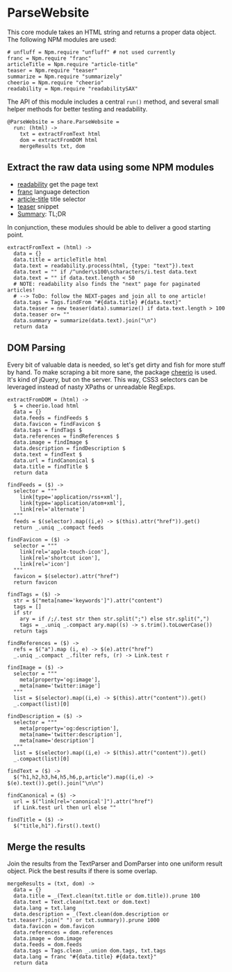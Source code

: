 # ParseWebsite
This core module takes an HTML string and returns a proper data object. The
following NPM modules are used:

    # unfluff = Npm.require "unfluff" # not used currently
    franc = Npm.require "franc"
    articleTitle = Npm.require "article-title"
    teaser = Npm.require "teaser"
    summarize = Npm.require "summarizely"
    cheerio = Npm.require "cheerio"
    readability = Npm.require "readabilitySAX"

The API of this module includes a central `run()` method, and several small
helper methods for better testing and readability.

    @ParseWebsite = share.ParseWebsite =
      run: (html) ->
        txt = extractFromText html
        dom = extractFromDOM html
        mergeResults txt, dom

## Extract the raw data using some NPM modules

- [readability](https://www.npmjs.com/package/readabilitySAX) get the page text
- [franc](https://www.npmjs.com/package/franc) language detection
- [article-title](https://www.npmjs.com/package/article-title) title selector
- [teaser](https://www.npmjs.com/package/teaser) snippet
- [Summary](https://github.com/jbrooksuk/node-summary): TL;DR

In conjunction, these modules should be able to deliver a good starting point.

    extractFromText = (html) ->
      data = {}
      data.title = articleTitle html
      data.text = readability.process(html, {type: "text"}).text
      data.text = "" if /^under\s100\scharacters/i.test data.text
      data.text = "" if data.text.length < 50
      # NOTE: readability also finds the "next" page for paginated articles!
      # --> ToDo: follow the NEXT-pages and join all to one article!
      data.tags = Tags.findFrom "#{data.title} #{data.text}"
      data.teaser = new teaser(data).summarize() if data.text.length > 100
      data.teaser or= ""
      data.summary = summarize(data.text).join("\n")
      return data

## DOM Parsing

Every bit of valuable data is needed, so let's get dirty and fish for more
stuff by hand. To make scraping a bit more sane, the package
[cheerio](https://www.npmjs.com/package/cheerio) is used. It's kind of
jQuery, but on the server. This way, CSS3 selectors can be leveraged instead
of nasty XPaths or unreadable RegExps.

    extractFromDOM = (html) ->
      $ = cheerio.load html
      data = {}
      data.feeds = findFeeds $
      data.favicon = findFavicon $
      data.tags = findTags $
      data.references = findReferences $
      data.image = findImage $
      data.description = findDescription $
      data.text = findText $
      data.url = findCanonical $
      data.title = findTitle $
      return data

    findFeeds = ($) ->
      selector = """
        link[type='application/rss+xml'],
        link[type='application/atom+xml'],
        link[rel='alternate']
      """
      feeds = $(selector).map((i,e) -> $(this).attr("href")).get()
      return _.uniq _.compact feeds

    findFavicon = ($) ->
      selector = """
        link[rel='apple-touch-icon'],
        link[rel='shortcut icon'],
        link[rel='icon']
      """
      favicon = $(selector).attr("href")
      return favicon

    findTags = ($) ->
      str = $("meta[name='keywords']").attr("content")
      tags = []
      if str
        ary = if /;/.test str then str.split(";") else str.split(",")
        tags = _.uniq _.compact ary.map((s) -> s.trim().toLowerCase())
      return tags

    findReferences = ($) ->
      refs = $("a").map (i, e) -> $(e).attr("href")
      _.uniq _.compact _.filter refs, (r) -> Link.test r

    findImage = ($) ->
      selector = """
        meta[property='og:image'],
        meta[name='twitter:image']
      """
      list = $(selector).map((i,e) -> $(this).attr("content")).get()
      _.compact(list)[0]

    findDescription = ($) ->
      selector = """
        meta[property='og:description'],
        meta[name='twitter:description'],
        meta[name='description']
      """
      list = $(selector).map((i,e) -> $(this).attr("content")).get()
      _.compact(list)[0]

    findText = ($) ->
      $("h1,h2,h3,h4,h5,h6,p,article").map((i,e) -> $(e).text()).get().join("\n\n")

    findCanonical = ($) ->
      url = $("link[rel='canonical']").attr("href")
      if Link.test url then url else ""

    findTitle = ($) ->
      $("title,h1").first().text()

## Merge the results

Join the results from the TextParser and DomParser into one uniform
result object. Pick the best results if there is some overlap.

    mergeResults = (txt, dom) ->
      data = {}
      data.title = _(Text.clean(txt.title or dom.title)).prune 100
      data.text = Text.clean(txt.text or dom.text)
      data.lang = txt.lang
      data.description = _(Text.clean(dom.description or txt.teaser?.join(" ") or txt.summary)).prune 1000
      data.favicon = dom.favicon
      data.references = dom.references
      data.image = dom.image
      data.feeds = dom.feeds
      data.tags = Tags.clean _.union dom.tags, txt.tags
      data.lang = franc "#{data.title} #{data.text}"
      return data